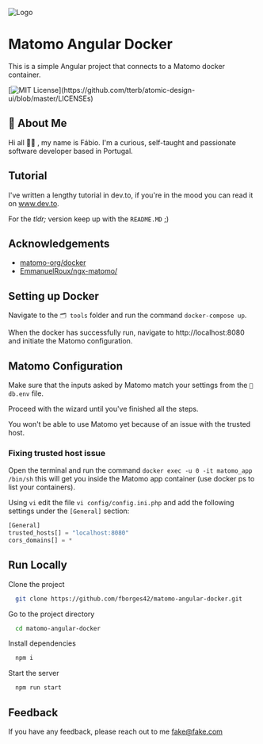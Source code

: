 ![Logo](https://res.cloudinary.com/practicaldev/image/fetch/s--R-wMI7pR--/c_imagga_scale,f_auto,fl_progressive,h_420,q_auto,w_1000/https://dev-to-uploads.s3.amazonaws.com/uploads/articles/72f7uhyzj3ixgnrodcdp.png)

# Matomo Angular Docker

This is a simple Angular project that connects to a Matomo docker container.

[![MIT License](https://img.shields.io/apm/l/atomic-design-ui.svg?)](https://github.com/tterb/atomic-design-ui/blob/master/LICENSEs)

## 🚀 About Me

Hi all 👋🏼 , my name is Fábio. I'm a curious, self-taught and passionate software developer based in Portugal.

## Tutorial

I've written a lengthy tutorial in dev.to, if you're in the mood you can read it on www.dev.to.

For the _tldr;_ version keep up with the `README.MD` ;)

## Acknowledgements

- [matomo-org/docker](https://github.com/matomo-org/docker)
- [EmmanuelRoux/ngx-matomo/](https://github.com/EmmanuelRoux/ngx-matomo/)

## Setting up Docker

Navigate to the `🗂 tools` folder and run the command `docker-compose up`.

When the docker has successfully run, navigate to http://localhost:8080 and initiate the Matomo configuration.

## Matomo Configuration

Make sure that the inputs asked by Matomo match your settings from the `📁 db.env` file.

Proceed with the wizard until you've finished all the steps.

You won't be able to use Matomo yet because of an issue with the trusted host.

### Fixing trusted host issue

Open the terminal and run the command `docker exec -u 0 -it matomo_app /bin/sh` this will get you inside the Matomo app container (use docker ps to list your containers).

Using `vi` edit the file `vi config/config.ini.php` and add the following settings under the `[General]` section:

```javascript
[General]
trusted_hosts[] = "localhost:8080"
cors_domains[] = *
```

## Run Locally

Clone the project

```bash
  git clone https://github.com/fborges42/matomo-angular-docker.git
```

Go to the project directory

```bash
  cd matomo-angular-docker
```

Install dependencies

```bash
  npm i
```

Start the server

```bash
  npm run start
```

## Feedback

If you have any feedback, please reach out to me fake@fake.com
